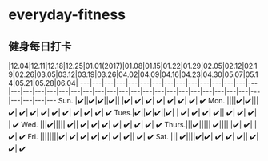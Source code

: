 # everyday-fitness
## 健身每日打卡 

 |12.04|12.11|12.18|12.25|01.01(2017)|01.08|01.15|01.22|01.29|02.05|02.12|02.19|02.26|03.05|03.12|03.19|03.26|04.02|04.09|04.16|04.23|04.30|05.07|05.14|05.21|05.28|06.04|
---|---|---|---|---|---|---|---|---|---|---|---|---|---|---|---|---|---|---|---|---|---|---|---|---|---|---|---|---|---|---|---|---|---|---|---|---|---|---|---
 Sun. |✔️||✔️|✔️||✔️|| |✔️| ✔️| ✔️| ✔️| ✔️| ✔️| ✔️| ✔️
 Mon. ||||✔️|✔️||| ✔️| ✔️| ✔️| ✔️| ✔️| ✔️| ✔️| ✔️| ✔️| ✔️
 Tues.|✔️||✔️|✔️||✔️| | ✔️| ✔️| ✔️| ✔️|| ✔️| ✔️| ✔️| | ✔️
 Wed. |||✔️||||| ✔️|| ✔️| ✔️| ✔️| ✔️| ✔️| ✔️| ✔️| ✔️
Thurs.|||✔️||||| ✔️|||| |✔️| ✔️| | ✔️| ✔️
 Fri. ||||||||✔️| ✔️| ✔️| ✔️| ✔️| ✔️| ✔️|| ✔️| ✔️
 Sat. ||| ✔️||||✔️|✔️| ✔️| ✔️| ✔️|| ✔️| ✔️| ✔️
